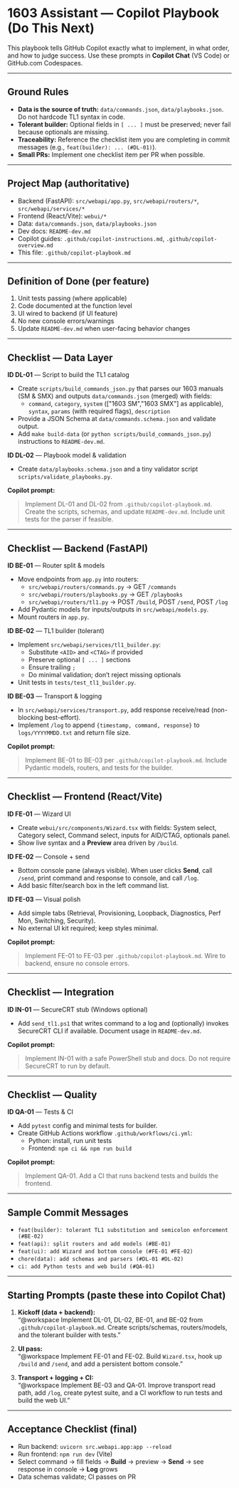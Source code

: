 # 1603 Assistant — Copilot Playbook (Do This Next)

This playbook tells GitHub Copilot exactly what to implement, in what order, and how to judge success.
Use these prompts in **Copilot Chat** (VS Code) or GitHub.com Codespaces.

---

## Ground Rules
- **Data is the source of truth:** `data/commands.json`, `data/playbooks.json`. Do not hardcode TL1 syntax in code.
- **Tolerant builder:** Optional fields in `[ ... ]` must be preserved; never fail because optionals are missing.
- **Traceability:** Reference the checklist item you are completing in commit messages (e.g., `feat(builder): ... (#DL-01)`).
- **Small PRs:** Implement one checklist item per PR when possible.

---

## Project Map (authoritative)
- Backend (FastAPI): `src/webapi/app.py`, `src/webapi/routers/*`, `src/webapi/services/*`
- Frontend (React/Vite): `webui/*`
- Data: `data/commands.json`, `data/playbooks.json`
- Dev docs: `README-dev.md`
- Copilot guides: `.github/copilot-instructions.md`, `.github/copilot-overview.md`
- This file: `.github/copilot-playbook.md`

---

## Definition of Done (per feature)
1) Unit tests passing (where applicable)
2) Code documented at the function level
3) UI wired to backend (if UI feature)
4) No new console errors/warnings
5) Update `README-dev.md` when user-facing behavior changes

---

## Checklist — Data Layer
**ID DL-01** — Script to build the TL1 catalog  
- Create `scripts/build_commands_json.py` that parses our 1603 manuals (SM & SMX) and outputs `data/commands.json` (merged) with fields:
  - `command`, `category`, `system` (["1603 SM","1603 SMX"] as applicable), `syntax`, `params` (with required flags), `description`
- Provide a JSON Schema at `data/commands.schema.json` and validate output.
- Add `make build-data` (or `python scripts/build_commands_json.py`) instructions to `README-dev.md`.

**ID DL-02** — Playbook model & validation  
- Create `data/playbooks.schema.json` and a tiny validator script `scripts/validate_playbooks.py`.

**Copilot prompt:**  
> Implement DL-01 and DL-02 from `.github/copilot-playbook.md`. Create the scripts, schemas, and update `README-dev.md`. Include unit tests for the parser if feasible.

---

## Checklist — Backend (FastAPI)
**ID BE-01** — Router split & models  
- Move endpoints from `app.py` into routers:
  - `src/webapi/routers/commands.py` → GET `/commands`
  - `src/webapi/routers/playbooks.py` → GET `/playbooks`
  - `src/webapi/routers/tl1.py` → POST `/build`, POST `/send`, POST `/log`
- Add Pydantic models for inputs/outputs in `src/webapi/models.py`.
- Mount routers in `app.py`.

**ID BE-02** — TL1 builder (tolerant)  
- Implement `src/webapi/services/tl1_builder.py`:
  - Substitute `<AID>` and `<CTAG>` if provided
  - Preserve optional `[ ... ]` sections
  - Ensure trailing `;`
  - Do minimal validation; don’t reject missing optionals
- Unit tests in `tests/test_tl1_builder.py`.

**ID BE-03** — Transport & logging  
- In `src/webapi/services/transport.py`, add response receive/read (non-blocking best-effort).
- Implement `/log` to append `{timestamp, command, response}` to `logs/YYYYMMDD.txt` and return file size.

**Copilot prompt:**  
> Implement BE-01 to BE-03 per `.github/copilot-playbook.md`. Include Pydantic models, routers, and tests for the builder.

---

## Checklist — Frontend (React/Vite)
**ID FE-01** — Wizard UI  
- Create `webui/src/components/Wizard.tsx` with fields: System select, Category select, Command select, inputs for AID/CTAG, optionals panel.
- Show live syntax and a **Preview** area driven by `/build`.

**ID FE-02** — Console + send  
- Bottom console pane (always visible). When user clicks **Send**, call `/send`, print command and response to console, and call `/log`.
- Add basic filter/search box in the left command list.

**ID FE-03** — Visual polish  
- Add simple tabs (Retrieval, Provisioning, Loopback, Diagnostics, Perf Mon, Switching, Security).
- No external UI kit required; keep styles minimal.

**Copilot prompt:**  
> Implement FE-01 to FE-03 per `.github/copilot-playbook.md`. Wire to backend, ensure no console errors.

---

## Checklist — Integration
**ID IN-01** — SecureCRT stub (Windows optional)  
- Add `send_tl1.ps1` that writes command to a log and (optionally) invokes SecureCRT CLI if available. Document usage in `README-dev.md`.

**Copilot prompt:**  
> Implement IN-01 with a safe PowerShell stub and docs. Do not require SecureCRT to run by default.

---

## Checklist — Quality
**ID QA-01** — Tests & CI  
- Add `pytest` config and minimal tests for builder.
- Create GitHub Actions workflow `.github/workflows/ci.yml`:
  - Python: install, run unit tests
  - Frontend: `npm ci && npm run build`

**Copilot prompt:**  
> Implement QA-01. Add a CI that runs backend tests and builds the frontend.

---

## Sample Commit Messages
- `feat(builder): tolerant TL1 substitution and semicolon enforcement (#BE-02)`
- `feat(api): split routers and add models (#BE-01)`
- `feat(ui): add Wizard and bottom console (#FE-01 #FE-02)`
- `chore(data): add schemas and parsers (#DL-01 #DL-02)`
- `ci: add Python tests and web build (#QA-01)`

---

## Starting Prompts (paste these into Copilot Chat)
1) **Kickoff (data + backend):**  
   “@workspace Implement DL-01, DL-02, BE-01, and BE-02 from `.github/copilot-playbook.md`. Create scripts/schemas, routers/models, and the tolerant builder with tests.”

2) **UI pass:**  
   “@workspace Implement FE-01 and FE-02. Build `Wizard.tsx`, hook up `/build` and `/send`, and add a persistent bottom console.”

3) **Transport + logging + CI:**  
   “@workspace Implement BE-03 and QA-01. Improve transport read path, add `/log`, create pytest suite, and a CI workflow to run tests and build the web UI.”

---

## Acceptance Checklist (final)
- Run backend: `uvicorn src.webapi.app:app --reload`
- Run frontend: `npm run dev` (Vite)
- Select command → fill fields → **Build** → preview → **Send** → see response in console → **Log** grows
- Data schemas validate; CI passes on PR

